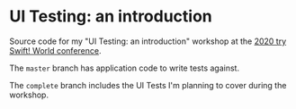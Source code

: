 # UI Testing: an introduction
Source code for my "UI Testing: an introduction" workshop at the [2020 try Swift! World conference](https://www.tryswift.co/world/#).

The `master` branch has application code to write tests against.

The `complete` branch includes the UI Tests I'm planning to cover during the workshop.
